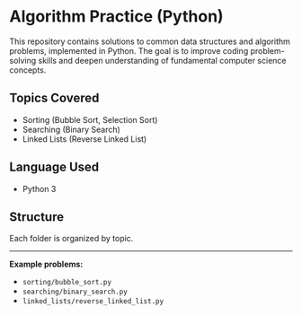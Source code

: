 # Algorithm Practice (Python)

This repository contains solutions to common data structures and algorithm problems, implemented in Python. The goal is to improve coding problem-solving skills and deepen understanding of fundamental computer science concepts.

## Topics Covered
- Sorting (Bubble Sort, Selection Sort)
- Searching (Binary Search)
- Linked Lists (Reverse Linked List)

## Language Used
- Python 3

## Structure
Each folder is organized by topic.

---

**Example problems:**
- `sorting/bubble_sort.py`
- `searching/binary_search.py`
- `linked_lists/reverse_linked_list.py`
